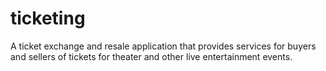 # ticketing
A ticket exchange and resale application that provides services for buyers and sellers of tickets for theater and other live entertainment events.
